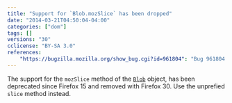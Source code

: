```yaml
---
title: "Support for `Blob.mozSlice` has been dropped"
date: "2014-03-21T04:50:04-04:00"
categories: ["dom"]
tags: []
versions: "30"
cclicense: "BY-SA 3.0"
references:
    "https://bugzilla.mozilla.org/show_bug.cgi?id=961804": "Bug 961804 – Drop support for Blob.mozSlice"
---
```

The support for the `mozSlice` method of the [`Blob`](https://developer.mozilla.org/en-US/docs/Web/API/Blob) object, has been deprecated since Firefox 15 and removed with Firefox 30. Use the unprefied `slice` method instead.
